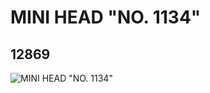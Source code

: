 # MINI HEAD "NO. 1134"
## 12869
![MINI HEAD "NO. 1134"](https://lc-www-live-s.legocdn.com/media/bricks/5/2/6022510.jpg)